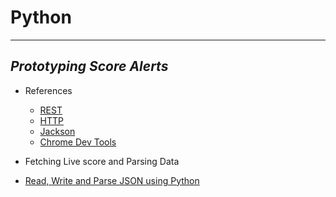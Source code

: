 # Python
---
## _Prototyping Score Alerts_

+ References
  * [REST](https://learn.crio.do/home/me/ME_REST.d)
  * [HTTP](https://learn.crio.do/home/me/ME_HTTP.md)
  * [Jackson](https://pypi.org/project/JackSON/.md)
  * [Chrome Dev Tools](https://www.bitdegree.org/learn/chrome-developer-tools)
 
 + Fetching Live score and Parsing Data
 
  * [Read, Write and Parse JSON using Python](https://www.geeksforgeeks.org/read-write-and-parse-json-using-python/)
